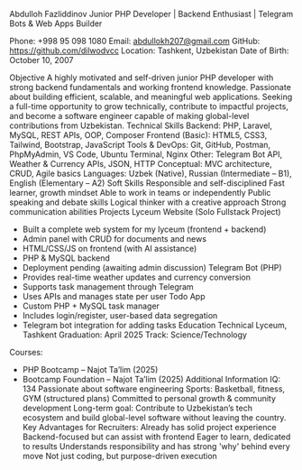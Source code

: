 Abdulloh Fazliddinov
Junior PHP Developer | Backend Enthusiast | Telegram Bots & Web Apps Builder

Phone: +998 95 098 1080
Email: abdullokh207@gmail.com
GitHub: https://github.com/dilwodvcc
Location: Tashkent, Uzbekistan
Date of Birth: October 10, 2007

Objective
A highly motivated and self-driven junior PHP developer with strong backend fundamentals and working frontend knowledge. Passionate about building efficient, scalable, and meaningful web applications. Seeking a full-time opportunity to grow technically, contribute to impactful projects, and become a software engineer capable of making global-level contributions from Uzbekistan.
Technical Skills
Backend: PHP, Laravel, MySQL, REST APIs, OOP, Composer
Frontend (Basic): HTML5, CSS3, Tailwind, Bootstrap, JavaScript
Tools & DevOps: Git, GitHub, Postman, PhpMyAdmin, VS Code, Ubuntu Terminal, Nginx
Other: Telegram Bot API, Weather & Currency APIs, JSON, HTTP
Conceptual: MVC architecture, CRUD, Agile basics
Languages: Uzbek (Native), Russian (Intermediate – B1), English (Elementary – A2)
Soft Skills
Responsible and self-disciplined
Fast learner, growth mindset
Able to work in teams or independently
Public speaking and debate skills
Logical thinker with a creative approach
Strong communication abilities
Projects
Lyceum Website (Solo Fullstack Project)
- Built a complete web system for my lyceum (frontend + backend)
- Admin panel with CRUD for documents and news
- HTML/CSS/JS on frontend (with AI assistance)
- PHP & MySQL backend
- Deployment pending (awaiting admin discussion)
Telegram Bot (PHP)
- Provides real-time weather updates and currency conversion
- Supports task management through Telegram
- Uses APIs and manages state per user
Todo App
- Custom PHP + MySQL task manager
- Includes login/register, user-based data segregation
- Telegram bot integration for adding tasks
Education
Technical Lyceum, Tashkent
Graduation: April 2025
Track: Science/Technology

Courses:
- PHP Bootcamp – Najot Ta’lim (2025)
- Bootcamp Foundation – Najot Ta’lim (2025)
Additional Information
IQ: 134
Passionate about software engineering
Sports: Basketball, fitness, GYM (structured plans)
Committed to personal growth & community development
Long-term goal: Contribute to Uzbekistan’s tech ecosystem and build global-level software without leaving the country.
Key Advantages for Recruiters:
Already has solid project experience
Backend-focused but can assist with frontend
Eager to learn, dedicated to results
Understands responsibility and has strong 'why' behind every move
Not just coding, but purpose-driven execution
